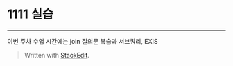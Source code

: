 # 1111 실습
---
이번 주차 수업 시간에는 join 질의문 복습과 서브쿼리, EXIS 

> Written with [StackEdit](https://stackedit.io/).
<!--stackedit_data:
eyJoaXN0b3J5IjpbLTY0NTIzNDEyMV19
-->